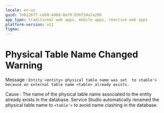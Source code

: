 ```yaml
---
locale: en-us
guid: 7e812677-ceb0-4d0d-8e79-b56f14a7a28b
app_type: traditional web apps, mobile apps, reactive web apps
platform-version: o11
figma:
---
```


# Physical Table Name Changed Warning

Message
:   `Entity <entity> physical table name was set  to <table'> because an external table name <table> already exists.`

Cause
:   The name of the physical table name associated to the entity already exists in the database. Service Studio automatically renamed the physical table name to `<table'>` to avoid name clashing in the database.
